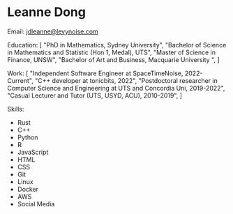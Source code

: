 # Leanne Dong

Email: jdleanne@levynoise.com

Education: [
    "PhD in Mathematics, Sydney University",
    "Bachelor of Science in Mathematics and Statistic (Hon 1, Medal), UTS",
    "Master of Science in Finance, UNSW",
    "Bachelor of Art and Business, Macquarie University ",
]

Work: [
    "Independent Software Engineer at SpaceTimeNoise, 2022-Current",
    "C++ developer at tonicbits, 2022",
    "Postdoctoral researcher in Computer Science and Engineering at UTS and Concordia Uni, 2019-2022",
    "Casual Lecturer and Tutor (UTS, USYD, ACU), 2010-2019",
]

Skills:

- Rust
- C++
- Python
- R
- JavaScript
- HTML
- CSS
- Git
- Linux
- Docker
- AWS
- Social Media
